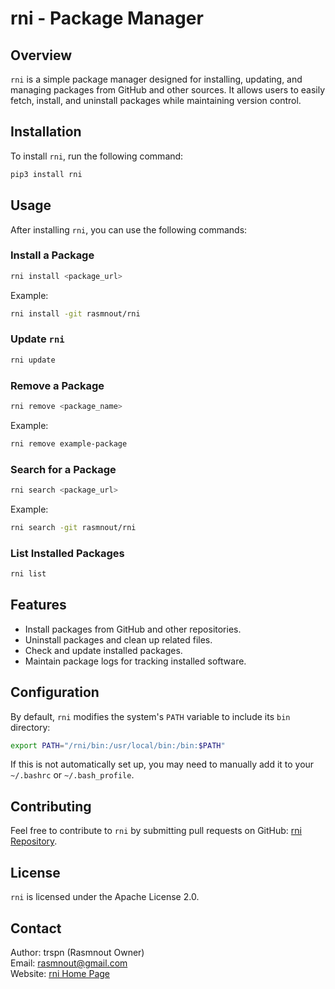 # rni - Package Manager

## Overview
`rni` is a simple package manager designed for installing, updating, and managing packages from GitHub and other sources. It allows users to easily fetch, install, and uninstall packages while maintaining version control.

## Installation
To install `rni`, run the following command:

```sh
pip3 install rni
```

## Usage
After installing `rni`, you can use the following commands:

### Install a Package
```sh
rni install <package_url>
```
Example:
```sh
rni install -git rasmnout/rni
```

### Update `rni`
```sh
rni update
```

### Remove a Package
```sh
rni remove <package_name>
```
Example:
```sh
rni remove example-package
```

### Search for a Package
```sh
rni search <package_url>
```
Example:
```sh
rni search -git rasmnout/rni
```

### List Installed Packages
```sh
rni list
```

## Features
- Install packages from GitHub and other repositories.
- Uninstall packages and clean up related files.
- Check and update installed packages.
- Maintain package logs for tracking installed software.

## Configuration
By default, `rni` modifies the system's `PATH` variable to include its `bin` directory:
```sh
export PATH="/rni/bin:/usr/local/bin:/bin:$PATH"
```
If this is not automatically set up, you may need to manually add it to your `~/.bashrc` or `~/.bash_profile`.

## Contributing
Feel free to contribute to `rni` by submitting pull requests on GitHub: [rni Repository](https://github.com/rasmnout/rni).

## License
`rni` is licensed under the Apache License 2.0.

## Contact
Author: trspn (Rasmnout Owner)  
Email: rasmnout@gmail.com  
Website: [rni Home Page](https://rasmnout.github.io/rni)

